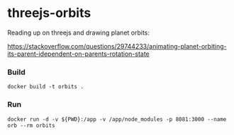 # threejs-orbits

Reading up on threejs and drawing planet orbits:

https://stackoverflow.com/questions/29744233/animating-planet-orbiting-its-parent-idependent-on-parents-rotation-state

### Build
```
docker build -t orbits .
```

### Run
```
docker run -d -v ${PWD}:/app -v /app/node_modules -p 8081:3000 --name orb --rm orbits
```